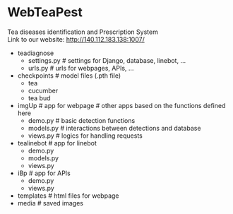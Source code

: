 # WebTeaPest
Tea diseases identification and Prescription System  
Link to our website: http://140.112.183.138:1007/

- teadiagnose 
  - settings.py # settings for Django, database, linebot, …
  - urls.py # urls for webpages, APIs, …
- checkpoints # model files (.pth file) 
  - tea
  - cucumber
  - tea bud
- imgUp # app for webpage # other apps based on the functions defined here
  - demo.py # basic detection functions
  - models.py # interactions between detections and database
  - views.py # logics for handling requests
- tealinebot # app for linebot
  - demo.py 
  - models.py
  - views.py
- iBp # app for APIs
  - demo.py 
  - views.py 
- templates # html files for webpage
- media # saved images
